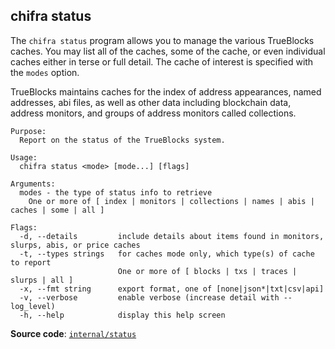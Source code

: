 ## chifra status

The `chifra status` program allows you to manage the various TrueBlocks caches. You may list all of the caches, some of the cache, or even individual caches either in terse or full detail. The cache of interest is specified with the `modes` option.

TrueBlocks maintains caches for the index of address appearances, named addresses, abi files, as well as other data including blockchain data, address monitors, and groups of address monitors called collections.

```[plaintext]
Purpose:
  Report on the status of the TrueBlocks system.

Usage:
  chifra status <mode> [mode...] [flags]

Arguments:
  modes - the type of status info to retrieve
	One or more of [ index | monitors | collections | names | abis | caches | some | all ]

Flags:
  -d, --details         include details about items found in monitors, slurps, abis, or price caches
  -t, --types strings   for caches mode only, which type(s) of cache to report
                        One or more of [ blocks | txs | traces | slurps | all ]
  -x, --fmt string      export format, one of [none|json*|txt|csv|api]
  -v, --verbose         enable verbose (increase detail with --log_level)
  -h, --help            display this help screen
```

**Source code**: [`internal/status`](https://github.com/TrueBlocks/trueblocks-core/tree/master/src/apps/chifra/internal/status)

